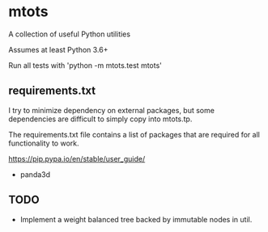 # mtots
A collection of useful Python utilities

Assumes at least Python 3.6+

Run all tests with 'python -m mtots.test mtots'

## requirements.txt

I try to minimize dependency on external packages,
but some dependencies are difficult to simply copy into mtots.tp.

The requirements.txt file contains a list of packages that
are required for all functionality to work.

https://pip.pypa.io/en/stable/user_guide/

* panda3d

## TODO

* Implement a weight balanced tree backed by immutable nodes in util.
